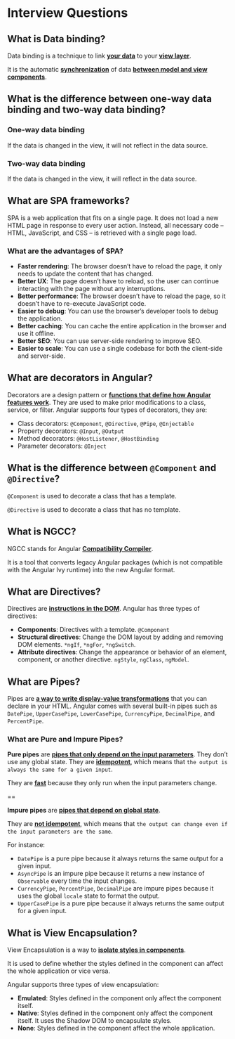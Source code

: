 # Interview Questions

## What is Data binding?

Data binding is a technique to link <u>**your data**</u> to your <u>**view layer**</u>. 

It is the automatic <u>**synchronization**</u> of data <u>**between model and view components**</u>.

## What is the difference between one-way data binding and two-way data binding?

### One-way data binding
If the data is changed in the view, it will not reflect in the data source.

### Two-way data binding
If the data is changed in the view, it will reflect in the data source.

## What are SPA frameworks?
SPA is a web application that fits on a single page. It does not load a new HTML page in response to every user action. Instead, all necessary code – HTML, JavaScript, and CSS – is retrieved with a single page load.

### What are the advantages of SPA?

- **Faster rendering**: The browser doesn’t have to reload the page, it only needs to update the content that has changed.
- **Better UX**: The page doesn’t have to reload, so the user can continue interacting with the page without any interruptions.
- **Better performance**: The browser doesn’t have to reload the page, so it doesn’t have to re-execute JavaScript code.
- **Easier to debug**: You can use the browser’s developer tools to debug the application.
- **Better caching**: You can cache the entire application in the browser and use it offline.
- **Better SEO**: You can use server-side rendering to improve SEO.
- **Easier to scale**: You can use a single codebase for both the client-side and server-side.

## What are decorators in Angular?

Decorators are a design pattern or <u>**functions that define how Angular features work**</u>. They are used to make prior modifications to a class, service, or filter. Angular supports four types of decorators, they are:

- Class decorators: `@Component`, `@Directive`, `@Pipe`, `@Injectable`
- Property decorators: `@Input`, `@Output`
- Method decorators: `@HostListener`, `@HostBinding`
- Parameter decorators: `@Inject`

## What is the difference between `@Component` and `@Directive`?

`@Component` is used to decorate a class that has a template.

`@Directive` is used to decorate a class that has no template.

## What is NGCC?

NGCC stands for Angular <u>**Compatibility Compiler**</u>. 

It is a tool that converts legacy Angular packages (which is not compatible with the Angular Ivy runtime) into the new Angular format.

## What are Directives?

Directives are <u>**instructions in the DOM**</u>. Angular has three types of directives:

- **Components**: Directives with a template. `@Component`
- **Structural directives**: Change the DOM layout by adding and removing DOM elements. `*ngIf`, `*ngFor`, `*ngSwitch`.
- **Attribute directives**: Change the appearance or behavior of an element, component, or another directive. `ngStyle`, `ngClass`, `ngModel`.

## What are Pipes?

Pipes are <u>**a way to write display-value transformations**</u> that you can declare in your HTML. Angular comes with several built-in pipes such as `DatePipe`, `UpperCasePipe`, `LowerCasePipe`, `CurrencyPipe`, `DecimalPipe`, and `PercentPipe`.

### What are Pure and Impure Pipes?

**Pure pipes** are <u>**pipes that only depend on the input parameters**</u>. They don’t use any global state. They are <u>**idempotent**</u>, which means that `the output is always the same for a given input`. 

They are <u>**fast**</u> because they only run when the input parameters change.

==

**Impure pipes** are <u>**pipes that depend on global state**</u>. 

They are <u>**not idempotent**</u>, which means that `the output can change even if the input parameters are the same`.

For instance:

- `DatePipe` is a pure pipe because it always returns the same output for a given input.
- `AsyncPipe` is an impure pipe because it returns a new instance of `Observable` every time the input changes.
- `CurrencyPipe`, `PercentPipe`, `DecimalPipe` are impure pipes because it uses the global `locale` state to format the output.
- `UpperCasePipe` is a pure pipe because it always returns the same output for a given input.

## What is View Encapsulation?

View Encapsulation is a way to <u>**isolate styles in components**</u>. 

It is used to define whether the styles defined in the component can affect the whole application or vice versa.

Angular supports three types of view encapsulation:

- **Emulated**: Styles defined in the component only affect the component itself.
- **Native**: Styles defined in the component only affect the component itself. It uses the Shadow DOM to encapsulate styles.
- **None**: Styles defined in the component affect the whole application.